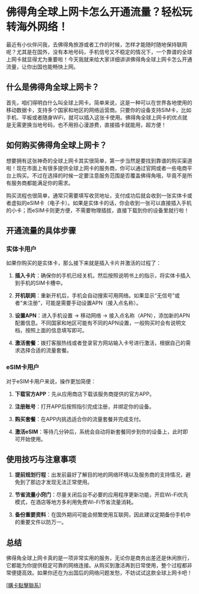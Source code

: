# 佛得角全球上网卡怎么开通流量？轻松玩转海外网络！

最近有小伙伴问我，去佛得角旅游或者工作的时候，怎样才能随时随地保持联网呢？尤其是在国外，没有本地号码，手机信号又不稳定的情况下，一个靠谱的全球上网卡就显得尤为重要啦！今天我就来给大家详细讲讲佛得角全球上网卡怎么开通流量，让你出国也能畅快上网。

## 什么是佛得角全球上网卡？

首先，咱们得明白什么叫全球上网卡。简单来说，这是一种可以在世界各地使用的移动数据卡，支持多个国家和地区的网络运营商。只要你的设备支持SIM卡，比如手机、平板或者随身WiFi，就可以插入这张卡使用。佛得角全球上网卡的优点就是无需更换当地号码，也不用担心漫游费，直接插卡就能用，超方便！

## 如何购买佛得角全球上网卡？

想要拥有这张神奇的全球上网卡其实很简单，第一步当然是要找到靠谱的购买渠道啦！现在市面上有很多提供全球上网卡的服务商，你可以通过官网或者一些电商平台上购买。不过在选择的时候一定要注意服务范围是否覆盖佛得角哦，毕竟不是所有服务商都能满足你的需求。

购买流程也很简单，通常只需要填写收货地址，支付成功后就会收到一张实体卡或者虚拟的eSIM卡（电子卡）。如果是实体卡的话，你会收到一张可以直接插入手机的小卡；而eSIM卡则更方便，不需要物理插拔，直接下载到你的设备里就行啦！

## 开通流量的具体步骤

### 实体卡用户

如果你购买的是实体卡，那么接下来就是插入卡片并激活的过程了：

1. **插入卡片**：确保你的手机已经关机，然后按照说明书上的指示，将实体卡插入到手机的SIM卡槽中。
   
2. **开机联网**：重新开机后，手机会自动搜索可用网络。如果显示“无信号”或者“未注册”，可能是需要手动设置APN（接入点名称）。

3. **设置APN**：进入手机设置 -> 移动网络 -> 接入点名称（APN），添加新的APN配置信息。不同国家和地区可能有不同的APN设置，一般购买时会有说明文档，按照上面的信息填写即可。

4. **激活套餐**：拨打客服热线或者登录官方网站输入卡号进行激活，根据自己的需求选择合适的流量套餐。

### eSIM卡用户

对于eSIM卡用户来说，操作更加简便：

1. **下载官方APP**：先从应用商店下载该服务商提供的官方APP。

2. **注册账号**：打开APP后按照指引完成注册，并绑定你的设备。

3. **购买套餐**：在APP内挑选适合你的流量套餐并完成支付。

4. **激活eSIM**：等待几分钟后，系统会自动将新套餐同步到你的设备上，此时即可开始使用。

## 使用技巧与注意事项

1. **提前规划行程**：出发前最好了解目的地的网络环境以及服务商的支持情况，避免到了那边才发现无法正常使用。

2. **节省流量小窍门**：尽量关闭后台不必要的应用程序更新功能，开启Wi-Fi优先模式，在酒店等地方多利用免费Wi-Fi节省流量消耗。

3. **备份重要资料**：在国外期间可能会频繁使用互联网，因此建议定期备份手机中的重要文件以防万一。

## 总结

佛得角全球上网卡真的是一项非常实用的服务，无论你是商务出差还是休闲旅行，它都能为你提供稳定可靠的网络连接。从购买到激活再到日常使用，整个过程都非常便捷高效。如果你还在为出国后的网络问题发愁，不妨试试这款全球上网卡吧！

[[購卡點擊聯系](https://t.me/s/esim1088)]